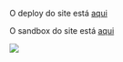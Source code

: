 O deploy do site está [aqui](https://hopeful-engelbart-aa25fc.netlify.app/)

O sandbox do site está [aqui](https://codesandbox.io/s/modest-tdd-i9iv3?file=/index.html)

![](https://github.com/cabarros3/projetos_web/blob/main/wwcodechalanges/chalange01/img/site.PNG)
